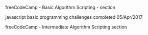 freeCodeCamp - Basic Algorithm Scripting - section

javascript basic programming challenges
completed 05/Apr/2017

freeCodeCamp - Intermediate Algorithm Scripting section
